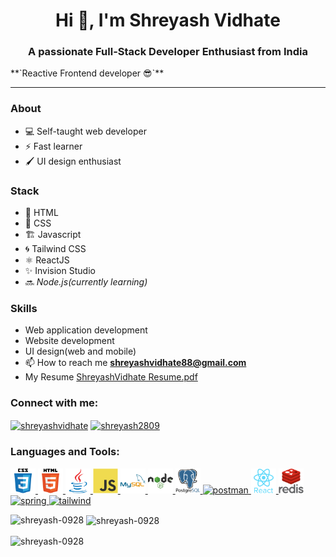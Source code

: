 <h1 align="center">Hi 👋, I'm Shreyash Vidhate</h1>
<h3 align="center">A passionate Full-Stack Developer Enthusiast from India</h3>
**`Reactive Frontend developer 😎`**

----------

### About

-   💻  Self-taught web developer 
-   ⚡  Fast learner
-   🖌️  UI design enthusiast 

### Stack

-   📑  HTML
-   🎨  CSS
-    🏗 Javascript 
-   🌀  Tailwind CSS 
-   ⚛  ReactJS 
-    ✨ Invision Studio 
-   🔜  *Node.js(currently learning)*

### Skills

-  Web application development 
-  Website development 
-  UI design(web and mobile)
- 📫 How to reach me **shreyashvidhate88@gmail.com**
- My Resume [ShreyashVidhate Resume.pdf](https://github.com/user-attachments/files/16743029/ShreyashVidhate.Resume.pdf)
  

<h3 align="left">Connect with me:</h3>
<p align="left">
<a href="https://linkedin.com/in/shreyashvidhate" target="blank"><img align="center" src="https://raw.githubusercontent.com/rahuldkjain/github-profile-readme-generator/master/src/images/icons/Social/linked-in-alt.svg" alt="shreyashvidhate" height="30" width="40" /></a>
<a href="https://www.codechef.com/users/shreyash2809" target="blank"><img align="center" src="https://cdn.jsdelivr.net/npm/simple-icons@3.1.0/icons/codechef.svg" alt="shreyash2809" height="30" width="40" /></a>
</p>

<h3 align="left">Languages and Tools:</h3>
<p align="left"> <a href="https://www.w3schools.com/css/" target="_blank" rel="noreferrer"> <img src="https://raw.githubusercontent.com/devicons/devicon/master/icons/css3/css3-original-wordmark.svg" alt="css3" width="40" height="40"/> </a> <a href="https://www.w3.org/html/" target="_blank" rel="noreferrer"> <img src="https://raw.githubusercontent.com/devicons/devicon/master/icons/html5/html5-original-wordmark.svg" alt="html5" width="40" height="40"/> </a> <a href="https://www.java.com" target="_blank" rel="noreferrer"> <img src="https://raw.githubusercontent.com/devicons/devicon/master/icons/java/java-original.svg" alt="java" width="40" height="40"/> </a> <a href="https://developer.mozilla.org/en-US/docs/Web/JavaScript" target="_blank" rel="noreferrer"> <img src="https://raw.githubusercontent.com/devicons/devicon/master/icons/javascript/javascript-original.svg" alt="javascript" width="40" height="40"/> </a> <a href="https://www.mysql.com/" target="_blank" rel="noreferrer"> <img src="https://raw.githubusercontent.com/devicons/devicon/master/icons/mysql/mysql-original-wordmark.svg" alt="mysql" width="40" height="40"/> </a> <a href="https://nodejs.org" target="_blank" rel="noreferrer"> <img src="https://raw.githubusercontent.com/devicons/devicon/master/icons/nodejs/nodejs-original-wordmark.svg" alt="nodejs" width="40" height="40"/> </a> <a href="https://www.postgresql.org" target="_blank" rel="noreferrer"> <img src="https://raw.githubusercontent.com/devicons/devicon/master/icons/postgresql/postgresql-original-wordmark.svg" alt="postgresql" width="40" height="40"/> </a> <a href="https://postman.com" target="_blank" rel="noreferrer"> <img src="https://www.vectorlogo.zone/logos/getpostman/getpostman-icon.svg" alt="postman" width="40" height="40"/> </a> <a href="https://reactjs.org/" target="_blank" rel="noreferrer"> <img src="https://raw.githubusercontent.com/devicons/devicon/master/icons/react/react-original-wordmark.svg" alt="react" width="40" height="40"/> </a> <a href="https://redis.io" target="_blank" rel="noreferrer"> <img src="https://raw.githubusercontent.com/devicons/devicon/master/icons/redis/redis-original-wordmark.svg" alt="redis" width="40" height="40"/> </a> <a href="https://spring.io/" target="_blank" rel="noreferrer"> <img src="https://www.vectorlogo.zone/logos/springio/springio-icon.svg" alt="spring" width="40" height="40"/> </a> <a href="https://tailwindcss.com/" target="_blank" rel="noreferrer"> <img src="https://www.vectorlogo.zone/logos/tailwindcss/tailwindcss-icon.svg" alt="tailwind" width="40" height="40"/> </a> </p>

<p><img align="left" src="https://github-readme-stats.vercel.app/api/top-langs?username=shreyash-0928&show_icons=true&locale=en&layout=compact" alt="shreyash-0928" /></p>

<p>&nbsp;<img align="center" src="https://github-readme-stats.vercel.app/api?username=shreyash-0928&show_icons=true&locale=en" alt="shreyash-0928" /></p>

<p><img align="center" src="https://github-readme-streak-stats.herokuapp.com/?user=shreyash-0928&" alt="shreyash-0928" /></p>

